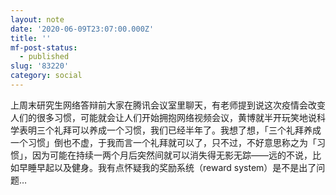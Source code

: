 ```yaml
---
layout: note
date: '2020-06-09T23:07:00.000Z'
title: ''
mf-post-status:
  - published
slug: '83220'
category: social
---
```

上周末研究生网络答辩前大家在腾讯会议室里聊天，有老师提到说这次疫情会改变人们的很多习惯，可能就会让人们开始拥抱网络视频会议，黄博就半开玩笑地说科学表明三个礼拜可以养成一个习惯，我们已经半年了。我想了想，「三个礼拜养成一个习惯」倒也不虚，于我而言一个礼拜就可以了，只不过，不好意思称之为「习惯」，因为可能在持续一两个月后突然间就可以消失得无影无踪——远的不说，比如早睡早起以及健身。我有点怀疑我的奖励系统（reward system）是不是出了问题…
